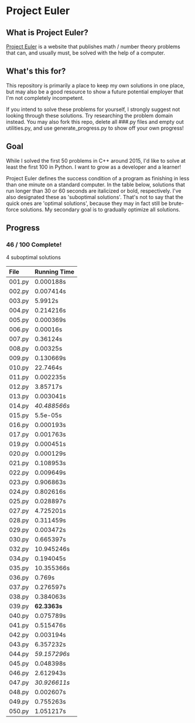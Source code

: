# Project Euler

## What is Project Euler?
[Project Euler](https://projecteuler.net) is a website that publishes math / number theory problems that can, and usually must, be solved with the 
help of a computer.

## What's this for?
This repository is primarily a place to keep my own solutions in one place, but may also be a good resource to show a 
future potential employer that I'm not completely incompetent.

If you intend to solve these problems for yourself, I strongly suggest not looking through these solutions. Try 
researching the problem domain instead. You may also fork this repo, delete all ###.py files and empty out utilities.py,
and use generate_progress.py to show off your own progress!

## Goal
While I solved the first 50 problems in C++ around 2015, I'd like to solve at least the first 100 in Python. I want to 
grow as a developer and a learner!

Project Euler defines the success condition of a program as finishing in less than one minute on a standard computer. In
the table below, solutions that run longer than 30 or 60 seconds are italicized or bold, respectively. I've also
designated these as 'suboptimal solutions'. That's not to say that the quick ones are 'optimal solutions', because they
may in fact still be brute-force solutions. My secondary goal is to gradually optimize all solutions.

## Progress
### 46 / 100 Complete!

4 suboptimal solutions

| File   | Running Time |
| :----- | :----------- |
| 001.py | 0.000188s |
| 002.py | 0.007414s |
| 003.py | 5.9912s |
| 004.py | 0.214216s |
| 005.py | 0.000369s |
| 006.py | 0.00016s |
| 007.py | 0.36124s |
| 008.py | 0.00325s |
| 009.py | 0.130669s |
| 010.py | 22.7464s |
| 011.py | 0.002235s |
| 012.py | 3.85717s |
| 013.py | 0.003041s |
| 014.py | *40.488566s* |
| 015.py | 5.5e-05s |
| 016.py | 0.000193s |
| 017.py | 0.001763s |
| 019.py | 0.000451s |
| 020.py | 0.000129s |
| 021.py | 0.108953s |
| 022.py | 0.009649s |
| 023.py | 0.906863s |
| 024.py | 0.802616s |
| 025.py | 0.028897s |
| 027.py | 4.725201s |
| 028.py | 0.311459s |
| 029.py | 0.003472s |
| 030.py | 0.665397s |
| 032.py | 10.945246s |
| 034.py | 0.194045s |
| 035.py | 10.355366s |
| 036.py | 0.769s |
| 037.py | 0.276597s |
| 038.py | 0.384063s |
| 039.py | **62.3363s** |
| 040.py | 0.075789s |
| 041.py | 0.515476s |
| 042.py | 0.003194s |
| 043.py | 6.357232s |
| 044.py | *59.157296s* |
| 045.py | 0.048398s |
| 046.py | 2.612943s |
| 047.py | *30.926611s* |
| 048.py | 0.002607s |
| 049.py | 0.755263s |
| 050.py | 1.051217s |
